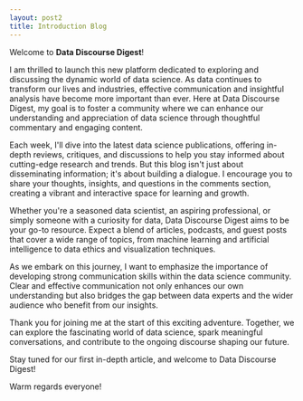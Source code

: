 ```yaml
---
layout: post2
title: Introduction Blog
---
```


Welcome to **Data Discourse Digest**!

I am thrilled to launch this new platform dedicated to exploring and discussing the dynamic world of data science. As data continues to transform our lives and industries, effective communication and insightful analysis have become more important than ever. Here at Data Discourse Digest, my goal is to foster a community where we can enhance our understanding and appreciation of data science through thoughtful commentary and engaging content.

Each week, I'll dive into the latest data science publications, offering in-depth reviews, critiques, and discussions to help you stay informed about cutting-edge research and trends. But this blog isn't just about disseminating information; it's about building a dialogue. I encourage you to share your thoughts, insights, and questions in the comments section, creating a vibrant and interactive space for learning and growth.

Whether you're a seasoned data scientist, an aspiring professional, or simply someone with a curiosity for data, Data Discourse Digest aims to be your go-to resource. Expect a blend of articles, podcasts, and guest posts that cover a wide range of topics, from machine learning and artificial intelligence to data ethics and visualization techniques.

As we embark on this journey, I want to emphasize the importance of developing strong communication skills within the data science community. Clear and effective communication not only enhances our own understanding but also bridges the gap between data experts and the wider audience who benefit from our insights.

Thank you for joining me at the start of this exciting adventure. Together, we can explore the fascinating world of data science, spark meaningful conversations, and contribute to the ongoing discourse shaping our future.

Stay tuned for our first in-depth article, and welcome to Data Discourse Digest!

Warm regards everyone!